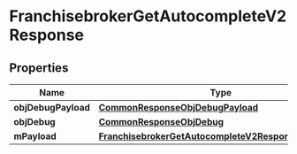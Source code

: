 

# FranchisebrokerGetAutocompleteV2Response

## Properties

Name | Type | Description | Notes
------------ | ------------- | ------------- | -------------
**objDebugPayload** | [**CommonResponseObjDebugPayload**](CommonResponseObjDebugPayload.md) |  | 
**objDebug** | [**CommonResponseObjDebug**](CommonResponseObjDebug.md) |  |  [optional]
**mPayload** | [**FranchisebrokerGetAutocompleteV2ResponseMPayload**](FranchisebrokerGetAutocompleteV2ResponseMPayload.md) |  | 




